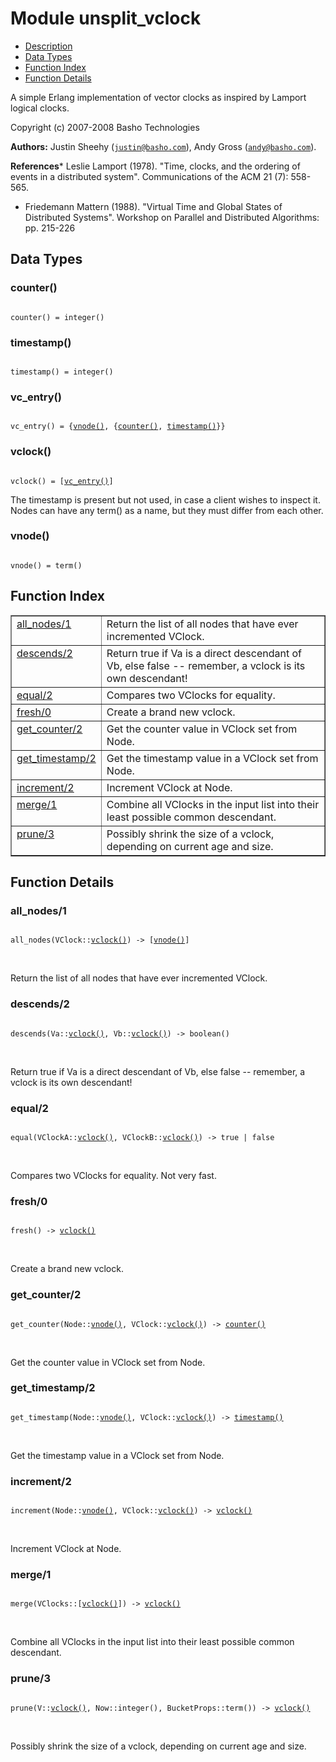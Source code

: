

# Module unsplit_vclock #
* [Description](#description)
* [Data Types](#types)
* [Function Index](#index)
* [Function Details](#functions)

A simple Erlang implementation of vector clocks as inspired by Lamport logical clocks.

Copyright (c) 2007-2008 Basho Technologies

__Authors:__ Justin Sheehy ([`justin@basho.com`](mailto:justin@basho.com)), Andy Gross ([`andy@basho.com`](mailto:andy@basho.com)).

__References__* Leslie Lamport (1978). "Time, clocks, and the ordering of events in a distributed system". Communications of the ACM 21 (7): 558-565.
* Friedemann Mattern (1988). "Virtual Time and Global States of Distributed Systems". Workshop on Parallel and Distributed Algorithms: pp. 215-226

<a name="types"></a>

## Data Types ##




### <a name="type-counter">counter()</a> ###


<pre><code>
counter() = integer()
</code></pre>




### <a name="type-timestamp">timestamp()</a> ###


<pre><code>
timestamp() = integer()
</code></pre>




### <a name="type-vc_entry">vc_entry()</a> ###


<pre><code>
vc_entry() = {<a href="#type-vnode">vnode()</a>, {<a href="#type-counter">counter()</a>, <a href="#type-timestamp">timestamp()</a>}}
</code></pre>




### <a name="type-vclock">vclock()</a> ###


<pre><code>
vclock() = [<a href="#type-vc_entry">vc_entry()</a>]
</code></pre>

The timestamp is present but not used, in case a client wishes to inspect it.
Nodes can have any term() as a name, but they must differ from each other.



### <a name="type-vnode">vnode()</a> ###


<pre><code>
vnode() = term()
</code></pre>

<a name="index"></a>

## Function Index ##


<table width="100%" border="1" cellspacing="0" cellpadding="2" summary="function index"><tr><td valign="top"><a href="#all_nodes-1">all_nodes/1</a></td><td>Return the list of all nodes that have ever incremented VClock.</td></tr><tr><td valign="top"><a href="#descends-2">descends/2</a></td><td>Return true if Va is a direct descendant of Vb, else false -- remember, a vclock is its own descendant!</td></tr><tr><td valign="top"><a href="#equal-2">equal/2</a></td><td>Compares two VClocks for equality.</td></tr><tr><td valign="top"><a href="#fresh-0">fresh/0</a></td><td>Create a brand new vclock.</td></tr><tr><td valign="top"><a href="#get_counter-2">get_counter/2</a></td><td>Get the counter value in VClock set from Node.</td></tr><tr><td valign="top"><a href="#get_timestamp-2">get_timestamp/2</a></td><td>Get the timestamp value in a VClock set from Node.</td></tr><tr><td valign="top"><a href="#increment-2">increment/2</a></td><td>Increment VClock at Node.</td></tr><tr><td valign="top"><a href="#merge-1">merge/1</a></td><td>Combine all VClocks in the input list into their least possible common descendant.</td></tr><tr><td valign="top"><a href="#prune-3">prune/3</a></td><td>Possibly shrink the size of a vclock, depending on current age and size.</td></tr></table>


<a name="functions"></a>

## Function Details ##

<a name="all_nodes-1"></a>

### all_nodes/1 ###

<pre><code>
all_nodes(VClock::<a href="#type-vclock">vclock()</a>) -&gt; [<a href="#type-vnode">vnode()</a>]
</code></pre>
<br />

Return the list of all nodes that have ever incremented VClock.

<a name="descends-2"></a>

### descends/2 ###

<pre><code>
descends(Va::<a href="#type-vclock">vclock()</a>, Vb::<a href="#type-vclock">vclock()</a>) -&gt; boolean()
</code></pre>
<br />

Return true if Va is a direct descendant of Vb, else false -- remember, a vclock is its own descendant!

<a name="equal-2"></a>

### equal/2 ###

<pre><code>
equal(VClockA::<a href="#type-vclock">vclock()</a>, VClockB::<a href="#type-vclock">vclock()</a>) -&gt; true | false
</code></pre>
<br />

Compares two VClocks for equality.
Not very fast.

<a name="fresh-0"></a>

### fresh/0 ###

<pre><code>
fresh() -&gt; <a href="#type-vclock">vclock()</a>
</code></pre>
<br />

Create a brand new vclock.

<a name="get_counter-2"></a>

### get_counter/2 ###

<pre><code>
get_counter(Node::<a href="#type-vnode">vnode()</a>, VClock::<a href="#type-vclock">vclock()</a>) -&gt; <a href="#type-counter">counter()</a>
</code></pre>
<br />

Get the counter value in VClock set from Node.

<a name="get_timestamp-2"></a>

### get_timestamp/2 ###

<pre><code>
get_timestamp(Node::<a href="#type-vnode">vnode()</a>, VClock::<a href="#type-vclock">vclock()</a>) -&gt; <a href="#type-timestamp">timestamp()</a>
</code></pre>
<br />

Get the timestamp value in a VClock set from Node.

<a name="increment-2"></a>

### increment/2 ###

<pre><code>
increment(Node::<a href="#type-vnode">vnode()</a>, VClock::<a href="#type-vclock">vclock()</a>) -&gt; <a href="#type-vclock">vclock()</a>
</code></pre>
<br />

Increment VClock at Node.

<a name="merge-1"></a>

### merge/1 ###

<pre><code>
merge(VClocks::[<a href="#type-vclock">vclock()</a>]) -&gt; <a href="#type-vclock">vclock()</a>
</code></pre>
<br />

Combine all VClocks in the input list into their least possible common descendant.

<a name="prune-3"></a>

### prune/3 ###

<pre><code>
prune(V::<a href="#type-vclock">vclock()</a>, Now::integer(), BucketProps::term()) -&gt; <a href="#type-vclock">vclock()</a>
</code></pre>
<br />

Possibly shrink the size of a vclock, depending on current age and size.

